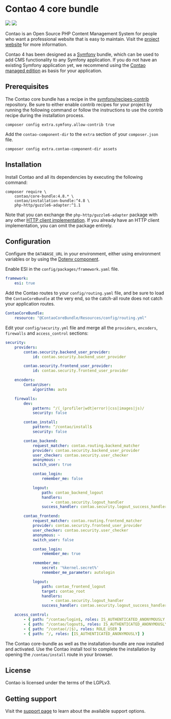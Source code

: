 # Contao 4 core bundle

[![](https://img.shields.io/packagist/v/contao/core-bundle.svg?style=flat-square)](https://packagist.org/packages/contao/core-bundle)
[![](https://img.shields.io/packagist/dt/contao/core-bundle.svg?style=flat-square)](https://packagist.org/packages/contao/core-bundle)

Contao is an Open Source PHP Content Management System for people who want a
professional website that is easy to maintain. Visit the [project website][1]
for more information.

Contao 4 has been designed as a [Symfony][2] bundle, which can be used to add
CMS functionality to any Symfony application. If you do not have an existing
Symfony application yet, we recommend using the [Contao managed edition][3] as
basis for your application.

## Prerequisites

The Contao core bundle has a recipe in the [symfony/recipes-contrib][6]
repository. Be sure to either enable contrib recipes for your project by
running the following command or follow the instructions to use the contrib
recipe during the installation process.

```
composer config extra.symfony.allow-contrib true
```

Add the `contao-component-dir` to the `extra` section of your `composer.json`
file.

```
composer config extra.contao-component-dir assets
```

## Installation

Install Contao and all its dependencies by executing the following command:

```
composer require \
    contao/core-bundle:4.8.* \
    contao/installation-bundle:^4.8 \
    php-http/guzzle6-adapter:^1.1
```

Note that you can exchange the `php-http/guzzle6-adapter` package with any
other [HTTP client implementation][4]. If you already have an HTTP client
implementation, you can omit the package entirely.

## Configuration

Configure the `DATABASE_URL` in your environment, either using environment
variables or by using the [Dotenv component][7].

Enable ESI in the `config/packages/framework.yaml` file.

```yaml
framework:
    esi: true
```

Add the Contao routes to your `config/routing.yaml` file, and be sure to load
the `ContaoCoreBundle` at the very end, so the catch-all route does not catch
your application routes.

```yml
ContaoCoreBundle:
    resource: "@ContaoCoreBundle/Resources/config/routing.yml"
```

Edit your `config/security.yml` file and merge all the `providers`, `encoders`,
`firewalls` and `access_control` sections:

```yml
security:
    providers:
        contao.security.backend_user_provider:
            id: contao.security.backend_user_provider

        contao.security.frontend_user_provider:
            id: contao.security.frontend_user_provider

    encoders:
        Contao\User:
            algorithm: auto

    firewalls:
        dev:
            pattern: ^/(_(profiler|wdt|error)|css|images|js)/
            security: false

        contao_install:
            pattern: ^/contao/install$
            security: false

        contao_backend:
            request_matcher: contao.routing.backend_matcher
            provider: contao.security.backend_user_provider
            user_checker: contao.security.user_checker
            anonymous: ~
            switch_user: true

            contao_login:
                remember_me: false

            logout:
                path: contao_backend_logout
                handlers:
                    - contao.security.logout_handler
                success_handler: contao.security.logout_success_handler

        contao_frontend:
            request_matcher: contao.routing.frontend_matcher
            provider: contao.security.frontend_user_provider
            user_checker: contao.security.user_checker
            anonymous: ~
            switch_user: false

            contao_login:
                remember_me: true

            remember_me:
                secret: '%kernel.secret%'
                remember_me_parameter: autologin

            logout:
                path: contao_frontend_logout
                target: contao_root
                handlers:
                    - contao.security.logout_handler
                success_handler: contao.security.logout_success_handler

    access_control:
        - { path: ^/contao/login$, roles: IS_AUTHENTICATED_ANONYMOUSLY }
        - { path: ^/contao/logout$, roles: IS_AUTHENTICATED_ANONYMOUSLY }
        - { path: ^/contao(/|$), roles: ROLE_USER }
        - { path: ^/, roles: [IS_AUTHENTICATED_ANONYMOUSLY] }
```

The Contao core-bundle as well as the installation-bundle are now installed and
activated. Use the Contao install tool to complete the installation by opening
the `/contao/install` route in your browser.

## License

Contao is licensed under the terms of the LGPLv3.

## Getting support

Visit the [support page][5] to learn about the available support options.

[1]: https://contao.org
[2]: https://symfony.com
[3]: https://github.com/contao/managed-edition
[4]: https://packagist.org/providers/php-http/client-implementation
[5]: https://contao.org/en/support.html
[6]: https://github.com/symfony/recipes-contrib
[7]: http://symfony.com/doc/current/components/dotenv.html
